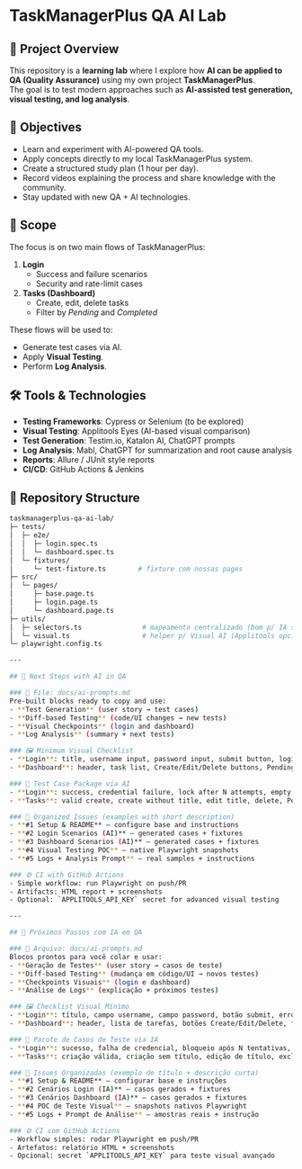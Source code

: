 # TaskManagerPlus QA AI Lab

## 📌 Project Overview
This repository is a **learning lab** where I explore how **AI can be applied to QA (Quality Assurance)** using my own project **TaskManagerPlus**.  
The goal is to test modern approaches such as **AI-assisted test generation, visual testing, and log analysis**.

## 🎯 Objectives
- Learn and experiment with AI-powered QA tools.
- Apply concepts directly to my local TaskManagerPlus system.
- Create a structured study plan (1 hour per day).
- Record videos explaining the process and share knowledge with the community.
- Stay updated with new QA + AI technologies.

## 🧪 Scope
The focus is on two main flows of TaskManagerPlus:
1. **Login**  
   - Success and failure scenarios  
   - Security and rate-limit cases  
2. **Tasks (Dashboard)**  
   - Create, edit, delete tasks  
   - Filter by *Pending* and *Completed*  

These flows will be used to:
- Generate test cases via AI.  
- Apply **Visual Testing**.  
- Perform **Log Analysis**.  

## 🛠️ Tools & Technologies
- **Testing Frameworks**: Cypress or Selenium (to be explored)  
- **Visual Testing**: Applitools Eyes (AI-based visual comparison)  
- **Test Generation**: Testim.io, Katalon AI, ChatGPT prompts  
- **Log Analysis**: Mabl, ChatGPT for summarization and root cause analysis  
- **Reports**: Allure / JUnit style reports  
- **CI/CD**: GitHub Actions & Jenkins  

## 📂 Repository Structure
```bash
taskmanagerplus-qa-ai-lab/
├─ tests/
│  ├─ e2e/
│  │  ├─ login.spec.ts
│  │  └─ dashboard.spec.ts
│  └─ fixtures/
│     └─ test-fixture.ts        # fixture com nossas pages
├─ src/
│  └─ pages/
│     ├─ base.page.ts
│     ├─ login.page.ts
│     └─ dashboard.page.ts
├─ utils/
│  ├─ selectors.ts               # mapeamento centralizado (bom p/ IA sugerir/atualizar)
│  └─ visual.ts                  # helper p/ Visual AI (Applitools opcional)
└─ playwright.config.ts

---

## 🚀 Next Steps with AI in QA

### 📄 File: docs/ai-prompts.md
Pre-built blocks ready to copy and use:
- **Test Generation** (user story → test cases)
- **Diff-based Testing** (code/UI changes → new tests)
- **Visual Checkpoints** (login and dashboard)
- **Log Analysis** (summary + next tests)

### 🖼️ Minimum Visual Checklist
- **Login**: title, username input, password input, submit button, login error  
- **Dashboard**: header, task list, Create/Edit/Delete buttons, Pending/Completed filters  

### 🧪 Test Case Package via AI
- **Login**: success, credential failure, lock after N attempts, empty fields, simple injection  
- **Tasks**: valid create, create without title, edit title, delete, Pending/Completed filter, edge cases (long title, special characters)  

### 📌 Organized Issues (examples with short description)
- **#1 Setup & README** – configure base and instructions  
- **#2 Login Scenarios (AI)** – generated cases + fixtures  
- **#3 Dashboard Scenarios (AI)** – generated cases + fixtures  
- **#4 Visual Testing POC** – native Playwright snapshots  
- **#5 Logs + Analysis Prompt** – real samples + instructions  

### ⚙️ CI with GitHub Actions
- Simple workflow: run Playwright on push/PR  
- Artifacts: HTML report + screenshots  
- Optional: `APPLITOOLS_API_KEY` secret for advanced visual testing  

---

## 🚀 Próximos Passos com IA em QA

### 📄 Arquivo: docs/ai-prompts.md
Blocos prontos para você colar e usar:
- **Geração de Testes** (user story → casos de teste)
- **Diff-based Testing** (mudança em código/UI → novos testes)
- **Checkpoints Visuais** (login e dashboard)
- **Análise de Logs** (explicação + próximos testes)

### 🖼️ Checklist Visual Mínimo
- **Login**: título, campo username, campo password, botão submit, erro de login  
- **Dashboard**: header, lista de tarefas, botões Create/Edit/Delete, filtros Pending/Completed  

### 🧪 Pacote de Casos de Teste via IA
- **Login**: sucesso, falha de credencial, bloqueio após N tentativas, campos vazios, injeção simples  
- **Tasks**: criação válida, criação sem título, edição de título, exclusão, filtro Pending/Completed, edge cases (título longo, caracteres especiais)  

### 📌 Issues Organizadas (exemplo de título + descrição curta)
- **#1 Setup & README** – configurar base e instruções  
- **#2 Cenários Login (IA)** – casos gerados + fixtures  
- **#3 Cenários Dashboard (IA)** – casos gerados + fixtures  
- **#4 POC de Teste Visual** – snapshots nativos Playwright  
- **#5 Logs + Prompt de Análise** – amostras reais + instrução  

### ⚙️ CI com GitHub Actions
- Workflow simples: rodar Playwright em push/PR  
- Artefatos: relatório HTML + screenshots  
- Opcional: secret `APPLITOOLS_API_KEY` para teste visual avançado  
